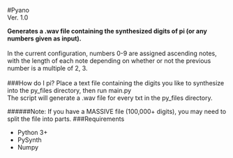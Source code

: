 #Pyano<br>
Ver. 1.0

**Generates a .wav file containing the synthesized digits of pi (or any numbers given as input).**
<br><br>In the current configuration, numbers 0-9 are assigned ascending notes, with the length of each note depending on whether or not the
previous number is a multiple of 2, 3.
<br><br>
###How do I pi?
Place a text file containing the digits you like to synthesize into the py_files directory, then run main.py
<br>The script will generate a .wav file for every txt in the py_files directory.

######Note: If you have a MASSIVE file (100,000+ digits), you may need to split the file into parts.
###Requirements
* Python 3+
* PySynth
* Numpy

